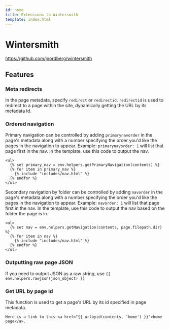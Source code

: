 ```yaml
---
id: home
title: Extensions to Wintersmith
template: index.html
---
```

# Wintersmith
https://github.com/jnordberg/wintersmith

## Features

### Meta redirects
In the page metadata, specify `redirect` or `redirectid`. `redirectid` is used to redirect to a page within the site, dynamically getting the URL by its metadata id.

### Ordered navigation
Primary navigation can be controlled by adding `primarynavorder` in the page's metadata along with a number specifying the order you'd like the pages in the navigation to appear. Example: `primarynavorder: 1` will list that page first in the nav. In the template, use this code to output the nav.
```
<ul>
  {% set primary_nav = env.helpers.getPrimaryNavigation(contents) %}
  {% for item in primary_nav %}
    {% include "includes/nav.html" %}
  {% endfor %}
</ul>
```

Secondary navigation by folder can be controlled by adding `navorder` in the page's metadata along with a number specifying the order you'd like the pages in the navigation to appear. Example: `navorder: 1` will list that page first in the nav. In the template, use this code to output the nav based on the folder the page is in.
```
<ul>
  {% set nav = env.helpers.getNavigation(contents, page.filepath.dir) %}
  {% for item in nav %}
    {% include "includes/nav.html" %}
  {% endfor %}
</ul>
```

### Outputting raw page JSON
If you need to output JSON as a raw string, use `{{ env.helpers.rawjson(json_object) }}`

### Get URL by page id
This function is used to get a page's URL by its id specified in page metadata.
```
Here is a link to this <a href="{{ urlbyid(contents, 'home') }}">home page</a>.
```
